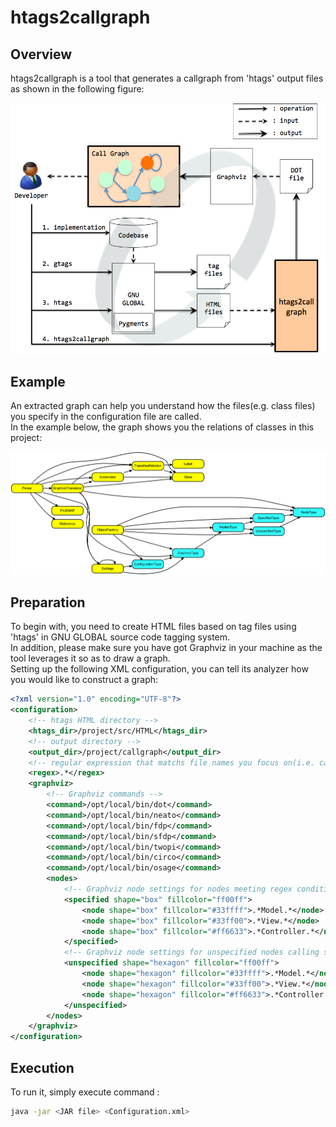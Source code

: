 # htags2callgraph

## Overview  
htags2callgraph is a tool that generates a callgraph from 'htags' output files as shown in the following figure:

![Big Picture](https://github.com/hiroki-sawano/htags2callgraph/blob/master/images/big_picture.png)

## Example  
An extracted graph can help you understand how the files(e.g. class files) you specify in the configuration file are called.  
In the example below, the graph shows you the relations of classes in this project:  

![Call graph example](https://github.com/hiroki-sawano/htags2callgraph/blob/master/images/callgraph.gif)

## Preparation  
To begin with, you need to create HTML files based on tag files using 'htags' in GNU GLOBAL source code tagging system.  
In addition, please make sure you have got Graphviz in your machine as the tool leverages it so as to draw a graph.  
Setting up the following XML configuration, you can tell its analyzer how you would like to construct a graph:  
````xml
<?xml version="1.0" encoding="UTF-8"?>
<configuration>
    <!-- htags HTML directory -->
    <htags_dir>/project/src/HTML</htags_dir>
    <!-- output directory -->
    <output_dir>/project/callgraph</output_dir>
    <!-- regular expression that matchs file names you focus on(i.e. callees) -->
    <regex>.*</regex>
    <graphviz>
        <!-- Graphviz commands -->
        <command>/opt/local/bin/dot</command>
        <command>/opt/local/bin/neato</command>
        <command>/opt/local/bin/fdp</command>
        <command>/opt/local/bin/sfdp</command>
        <command>/opt/local/bin/twopi</command>
        <command>/opt/local/bin/circo</command>
        <command>/opt/local/bin/osage</command>
        <nodes>
            <!-- Graphviz node settings for nodes meeting regex condition -->
            <specified shape="box" fillcolor="ff00ff">                     <!-- default setting -->
                <node shape="box" fillcolor="#33ffff">.*Model.*</node>     <!-- setting for specific nodes -->
                <node shape="box" fillcolor="#33ff00">.*View.*</node>
                <node shape="box" fillcolor="#ff6633">.*Controller.*</node>
            </specified>
            <!-- Graphviz node settings for unspecified nodes calling specified ones -->
            <unspecified shape="hexagon" fillcolor="ff00ff">
                <node shape="hexagon" fillcolor="#33ffff">.*Model.*</node>
                <node shape="hexagon" fillcolor="#33ff00">.*View.*</node>
                <node shape="hexagon" fillcolor="#ff6633">.*Controller.*</node>
            </unspecified>
        </nodes>
    </graphviz>
</configuration>
````
## Execution  
To run it, simply execute command :  
````sh
java -jar <JAR file> <Configuration.xml>
````
